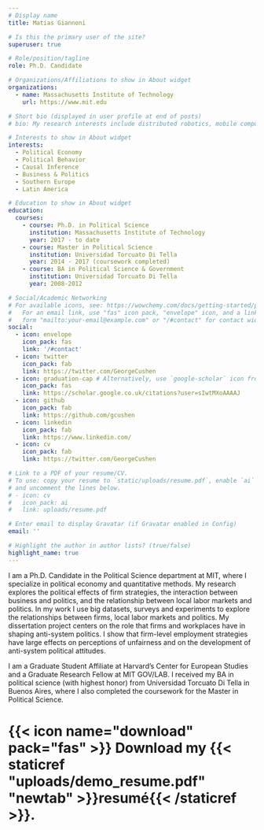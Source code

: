 ```yaml
---
# Display name
title: Matias Giannoni

# Is this the primary user of the site?
superuser: true

# Role/position/tagline
role: Ph.D. Candidate

# Organizations/Affiliations to show in About widget
organizations:
  - name: Massachusetts Institute of Technology
    url: https://www.mit.edu

# Short bio (displayed in user profile at end of posts)
# bio: My research interests include distributed robotics, mobile computing and programmable matter.

# Interests to show in About widget
interests:
  - Political Economy
  - Political Behavior
  - Causal Inference
  - Business & Politics
  - Southern Europe
  - Latin America

# Education to show in About widget
education:
  courses:
    - course: Ph.D. in Political Science
      institution: Massachusetts Institute of Technology
      year: 2017 - to date
    - course: Master in Political Science
      institution: Universidad Torcuato Di Tella
      year: 2014 - 2017 (coursework completed)
    - course: BA in Political Science & Government
      institution: Universidad Torcuato Di Tella
      year: 2008-2012

# Social/Academic Networking
# For available icons, see: https://wowchemy.com/docs/getting-started/page-builder/#icons
#   For an email link, use "fas" icon pack, "envelope" icon, and a link in the
#   form "mailto:your-email@example.com" or "/#contact" for contact widget.
social:
  - icon: envelope
    icon_pack: fas
    link: '/#contact'
  - icon: twitter
    icon_pack: fab
    link: https://twitter.com/GeorgeCushen
  - icon: graduation-cap # Alternatively, use `google-scholar` icon from `ai` icon pack
    icon_pack: fas
    link: https://scholar.google.co.uk/citations?user=sIwtMXoAAAAJ
  - icon: github
    icon_pack: fab
    link: https://github.com/gcushen
  - icon: linkedin
    icon_pack: fab
    link: https://www.linkedin.com/
  - icon: cv
    icon_pack: fab
    link: https://twitter.com/GeorgeCushen

# Link to a PDF of your resume/CV.
# To use: copy your resume to `static/uploads/resume.pdf`, enable `ai` icons in `params.toml`,
# and uncomment the lines below.
# - icon: cv
#   icon_pack: ai
#   link: uploads/resume.pdf

# Enter email to display Gravatar (if Gravatar enabled in Config)
email: ''

# Highlight the author in author lists? (true/false)
highlight_name: true
---
```


I am a Ph.D. Candidate in the Political Science department at MIT, where I specialize in political economy and quantitative methods. My research explores the political effects of firm strategies, the interaction between business and politics, and the relationship between local labor markets and politics. In my work I use big datasets, surveys and experiments to explore the relationships between firms, local labor markets and politics. My dissertation project centers on the role that firms and workplaces have in shaping anti-system politics. I show that firm-level employment strategies have large effects on perceptions of unfairness and on the development of anti-system political attitudes.

I am a Graduate Student Affiliate at Harvard’s Center for European Studies and a Graduate Research Fellow at MIT GOV/LAB. I received my BA in political science (with highest honor) from Universidad Torcuato Di Tella in Buenos Aires, where I also completed the coursework for the Master in Political Science.

# {{< icon name="download" pack="fas" >}} Download my {{< staticref "uploads/demo_resume.pdf" "newtab" >}}resumé{{< /staticref >}}.
